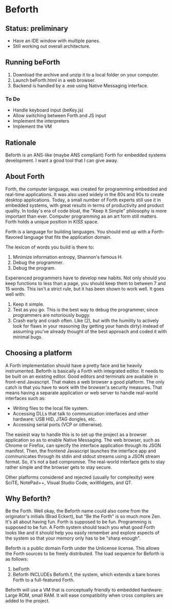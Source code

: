 # Beforth
## Status: preliminary
- Have an IDE window with multiple panes. 
- Still working out overall architecture.
## Running beForth
1. Download the archive and unzip it to a local folder on your computer. 
2. Launch beForth.html in a web browser.
3. Backend is handled by a .exe using Native Messaging interface.
### To Do
- Handle keyboard input (beKey.js)
- Allow switching between Forth and JS input
- Implement the interpreters
- Implement the VM
## Rationale
Beforth is an ANS-like (maybe ANS compliant) Forth for embedded systems development. I want a good tool that I can give away.

## About Forth
Forth, the computer language, was created for programming embedded and real-time applications. It was also used widely in the 80s and 90s to create desktop applications. Today, a small number of Forth experts still use it in embedded systems, with great results in terms of productivity and product quality. In today's era of code bloat, the "Keep It Simple" philosophy is more important than ever. Computer programming as an art form still matters. Forth holds a unique position in *KISS* space.

Forth is a language for building languages. You should end up with a Forth-flavored language that fits the application domain. 

The lexicon of words you build is there to: 
1. Minimize information entropy, Shannon's famous H. 
2. Debug the programmer. 
3. Debug the program. 

Experienced programmers have to develop new habits. Not only should you keep functions to less than a page, you should keep them to between 7 and 15 words. This isn't a strict rule, but it has been shown to work well. It goes well with: 

1. Keep it simple. 
2. Test as you go. This is the best way to debug the programmer, since programmers are notoriously buggy. 
3. Crash early and crash often. Like (2), but with the humility to actively look for flaws in your reasoning (by getting your hands dirty) instead of assuming you've already thought of the best approach and coded it with minimal bugs. 
## Choosing a platform
A Forth implementation should have a pretty face and be heavily instrumented. Beforth is basically a Forth with integrated editor. It needs to be built on an existing editor. Good editors and terminals are available in front-end Javascript. That makes a web browser a good platform. The only catch is that you have to work with the browser's security measures. That means having a separate application or web server to handle real-world interfaces such as:

- Writing files to the local file system.
- Accessing DLLs that talk to communication interfaces and other hardware: USB HID, JTAG dongles, etc.
- Accessing serial ports (VCP or otherwise).

The easiest way to handle this is to set up the project as a browser application so as to enable Native Messaging. The web browser, such as Chrome or Firefox, can specify the interface application through its JSON manifest. Then, the frontend Javascript launches the interface app and communicates through its stdin and stdout streams using a JSON stream format. So, it's not a bad compromise. The real-world interface gets to stay rather simple and the browser gets to stay secure.

Other platforms considered and rejected (usually for complexity) were SciTE, NotePad++, Visual Studio Code, wxWidgets, and QT.

## Why Beforth?
Be the Forth. Well okay, the Beforth name could also come from the originator's initials (Brad Eckert), but "Be the Forth" is so much more Zen. It's all about having fun. Forth is supposed to be fun. Programming is supposed to be fun. A Forth system should teach you what good Forth looks like and it should help you easily remember and explore aspects of the system so that your memory only has to be "sharp enough".

Beforth is a public domain Forth under the Unlicense license. This allows the Forth sources to be freely distributed. The load sequence for Beforth is as follows:

1. beForth 
2. Beforth INCLUDEs Beforth.f, the system, which extends a bare bones Forth to a full-featured Forth.

Beforth will use a VM that is conceptually friendly to embedded hardware: Large ROM, small RAM. It will ease compatibility when cross compilers are added to the project.
